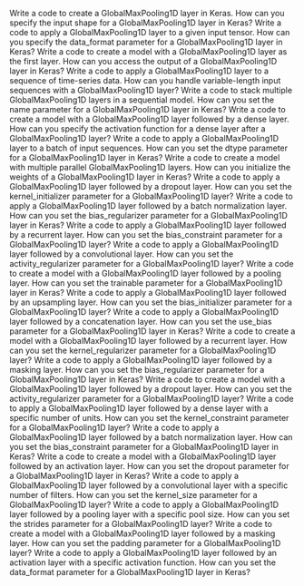 Write a code to create a GlobalMaxPooling1D layer in Keras.
How can you specify the input shape for a GlobalMaxPooling1D layer in Keras?
Write a code to apply a GlobalMaxPooling1D layer to a given input tensor.
How can you specify the data_format parameter for a GlobalMaxPooling1D layer in Keras?
Write a code to create a model with a GlobalMaxPooling1D layer as the first layer.
How can you access the output of a GlobalMaxPooling1D layer in Keras?
Write a code to apply a GlobalMaxPooling1D layer to a sequence of time-series data.
How can you handle variable-length input sequences with a GlobalMaxPooling1D layer?
Write a code to stack multiple GlobalMaxPooling1D layers in a sequential model.
How can you set the name parameter for a GlobalMaxPooling1D layer in Keras?
Write a code to create a model with a GlobalMaxPooling1D layer followed by a dense layer.
How can you specify the activation function for a dense layer after a GlobalMaxPooling1D layer?
Write a code to apply a GlobalMaxPooling1D layer to a batch of input sequences.
How can you set the dtype parameter for a GlobalMaxPooling1D layer in Keras?
Write a code to create a model with multiple parallel GlobalMaxPooling1D layers.
How can you initialize the weights of a GlobalMaxPooling1D layer in Keras?
Write a code to apply a GlobalMaxPooling1D layer followed by a dropout layer.
How can you set the kernel_initializer parameter for a GlobalMaxPooling1D layer?
Write a code to apply a GlobalMaxPooling1D layer followed by a batch normalization layer.
How can you set the bias_regularizer parameter for a GlobalMaxPooling1D layer in Keras?
Write a code to apply a GlobalMaxPooling1D layer followed by a recurrent layer.
How can you set the bias_constraint parameter for a GlobalMaxPooling1D layer?
Write a code to apply a GlobalMaxPooling1D layer followed by a convolutional layer.
How can you set the activity_regularizer parameter for a GlobalMaxPooling1D layer?
Write a code to create a model with a GlobalMaxPooling1D layer followed by a pooling layer.
How can you set the trainable parameter for a GlobalMaxPooling1D layer in Keras?
Write a code to apply a GlobalMaxPooling1D layer followed by an upsampling layer.
How can you set the bias_initializer parameter for a GlobalMaxPooling1D layer?
Write a code to apply a GlobalMaxPooling1D layer followed by a concatenation layer.
How can you set the use_bias parameter for a GlobalMaxPooling1D layer in Keras?
Write a code to create a model with a GlobalMaxPooling1D layer followed by a recurrent layer.
How can you set the kernel_regularizer parameter for a GlobalMaxPooling1D layer?
Write a code to apply a GlobalMaxPooling1D layer followed by a masking layer.
How can you set the bias_regularizer parameter for a GlobalMaxPooling1D layer in Keras?
Write a code to create a model with a GlobalMaxPooling1D layer followed by a dropout layer.
How can you set the activity_regularizer parameter for a GlobalMaxPooling1D layer?
Write a code to apply a GlobalMaxPooling1D layer followed by a dense layer with a specific number of units.
How can you set the kernel_constraint parameter for a GlobalMaxPooling1D layer?
Write a code to apply a GlobalMaxPooling1D layer followed by a batch normalization layer.
How can you set the bias_constraint parameter for a GlobalMaxPooling1D layer in Keras?
Write a code to create a model with a GlobalMaxPooling1D layer followed by an activation layer.
How can you set the dropout parameter for a GlobalMaxPooling1D layer in Keras?
Write a code to apply a GlobalMaxPooling1D layer followed by a convolutional layer with a specific number of filters.
How can you set the kernel_size parameter for a GlobalMaxPooling1D layer?
Write a code to apply a GlobalMaxPooling1D layer followed by a pooling layer with a specific pool size.
How can you set the strides parameter for a GlobalMaxPooling1D layer?
Write a code to create a model with a GlobalMaxPooling1D layer followed by a masking layer.
How can you set the padding parameter for a GlobalMaxPooling1D layer?
Write a code to apply a GlobalMaxPooling1D layer followed by an activation layer with a specific activation function.
How can you set the data_format parameter for a GlobalMaxPooling1D layer in Keras?
